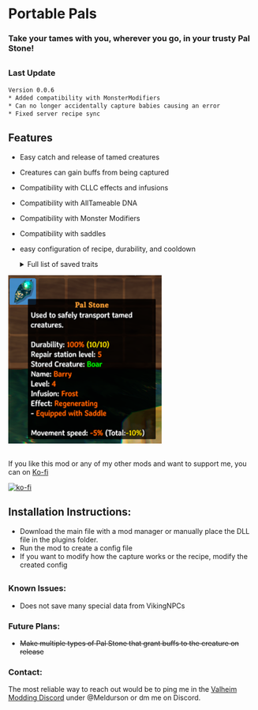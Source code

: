 
# Portable Pals
### Take your tames with you, wherever you go, in your trusty Pal Stone!  
##
### Last Update
	Version 0.0.6
	* Added compatibility with MonsterModifiers
    * Can no longer accidentally capture babies causing an error
    * Fixed server recipe sync
	

## Features
* Easy catch and release of tamed creatures
* Creatures can gain buffs from being captured
* Compatibility with CLLC effects and infusions
* Compatibility with AllTameable DNA
* Compatibility with Monster Modifiers
* Compatibility with saddles
* easy configuration of recipe, durability, and cooldown

    <details>
  <summary>Full list of saved traits</summary>
  
    - Name
    - Level
    - Health
    - Saddle
    - Last Fed
    - Equipment*
    - AllTameable DNA
    - CLLC infusions and Effects
    - Monster Modifier
    
    
    \* standard equipment from random pool, this includes Fueling weapons or type of Dverger Mage (not custom items that are given to creatures possibvle with some mods)

</details>  


![Tooltip](https://raw.githubusercontent.com/meldurson/Portable_Pals/main/media/tooltip.png)  

##
If you like this mod or any of my other mods and want to support me, you can on [Ko-fi](https://ko-fi.com/meldurson)

[![ko-fi](https://ko-fi.com/img/githubbutton_sm.svg)](https://ko-fi.com/B0B3NARM0)

## Installation Instructions:

* Download the main file with a mod manager or manually place the DLL file in the plugins folder.
* Run the mod to create a config file
* If you want to modify how the capture works or the recipe, modify the created config



##
### Known Issues:

* Does not save many special data from VikingNPCs


### Future Plans:
* ~~Make multiple types of Pal Stone that grant buffs to the creature on release~~

### Contact:
The most reliable way to reach out would be to ping me in the [Valheim Modding Discord](https://discord.com/invite/GUEBuCuAMz) under @Meldurson or dm me on Discord.
